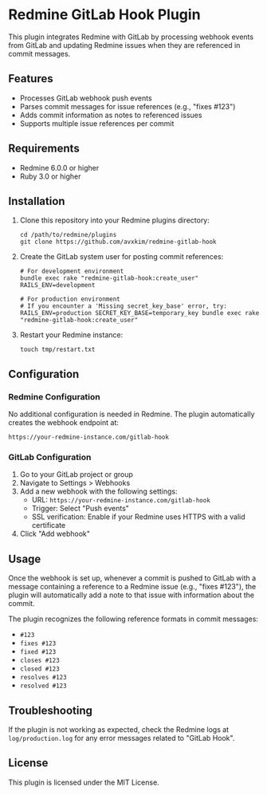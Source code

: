 # Redmine GitLab Hook Plugin

This plugin integrates Redmine with GitLab by processing webhook events from GitLab and updating Redmine issues when they are referenced in commit messages.

## Features

- Processes GitLab webhook push events
- Parses commit messages for issue references (e.g., "fixes #123")
- Adds commit information as notes to referenced issues
- Supports multiple issue references per commit

## Requirements

- Redmine 6.0.0 or higher
- Ruby 3.0 or higher

## Installation

1. Clone this repository into your Redmine plugins directory:
   ```
   cd /path/to/redmine/plugins
   git clone https://github.com/avxkim/redmine-gitlab-hook
   ```

2. Create the GitLab system user for posting commit references:
   ```
   # For development environment
   bundle exec rake "redmine-gitlab-hook:create_user" RAILS_ENV=development

   # For production environment
   # If you encounter a 'Missing secret_key_base' error, try:
   RAILS_ENV=production SECRET_KEY_BASE=temporary_key bundle exec rake "redmine-gitlab-hook:create_user"
   ```

3. Restart your Redmine instance:
   ```
   touch tmp/restart.txt
   ```

## Configuration

### Redmine Configuration

No additional configuration is needed in Redmine. The plugin automatically creates the webhook endpoint at:

```
https://your-redmine-instance.com/gitlab-hook
```

### GitLab Configuration

1. Go to your GitLab project or group
2. Navigate to Settings > Webhooks
3. Add a new webhook with the following settings:
   - URL: `https://your-redmine-instance.com/gitlab-hook`
   - Trigger: Select "Push events"
   - SSL verification: Enable if your Redmine uses HTTPS with a valid certificate
4. Click "Add webhook"

## Usage

Once the webhook is set up, whenever a commit is pushed to GitLab with a message containing a reference to a Redmine issue (e.g., "fixes #123"), the plugin will automatically add a note to that issue with information about the commit.

The plugin recognizes the following reference formats in commit messages:
- `#123`
- `fixes #123`
- `fixed #123`
- `closes #123`
- `closed #123`
- `resolves #123`
- `resolved #123`

## Troubleshooting

If the plugin is not working as expected, check the Redmine logs at `log/production.log` for any error messages related to "GitLab Hook".

## License

This plugin is licensed under the MIT License.
